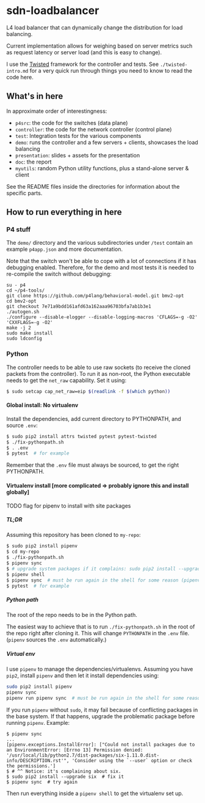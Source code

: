 # sdn-loadbalancer

L4 load balancer that can dynamically change the distribution for load balancing.

Current implementation allows for weighing based on server metrics such as request latency or server load (and this is easy to change).

I use the [Twisted](https://twistedmatrix.com/) framework for the controller and tests. See `./twisted-intro.md` for a very quick run through things you need to know to read the code here.

## What's in here

In approximate order of interestingness:

* `p4src`: the code for the switches (data plane)
* `controller`: the code for the network controller (control plane)
* `test`: Integration tests for the various components
* `demo`: runs the controller and a few servers + clients, showcases the load balancing
* `presentation`: slides + assets for the presentation
* `doc`: the report
* `myutils`: random Python utility functions, plus a stand-alone server & client

See the README files inside the directories for information about the specific parts.

## How to run everything in here

### P4 stuff

The `demo/` directory and the various subdirectories under `/test` contain an example `p4app.json` and more documentation.

Note that the switch won't be able to cope with a lot of connections if it has debugging enabled. Therefore, for the demo and most tests it is needed to re-compile the switch without debugging:

```
su - p4
cd ~/p4-tools/
git clone https://github.com/p4lang/behavioral-model.git bmv2-opt
cd bmv2-opt
git checkout 7e71a9bdd161afd63a162aaa96703bfa7ab1b3e1
./autogen.sh
./configure --disable-elogger --disable-logging-macros 'CFLAGS=-g -O2' 'CXXFLAGS=-g -O2'
make -j 2
sudo make install
sudo ldconfig
```

### Python

The controller needs to be able to use raw sockets (to receive the cloned packets from the controller). To run it as non-root, the Python executable needs to get the `net_raw` capability. Set it using:

```sh
$ sudo setcap cap_net_raw=eip $(readlink -f $(which python))
```

#### Global install: No virtualenv

Install the dependencies, add current directory to PYTHONPATH, and source `.env`:
```sh
$ sudo pip2 install attrs twisted pytest pytest-twisted
$ ./fix-pythonpath.sh
$ . .env
$ pytest  # for example
```

Remember that the `.env` file must always be sourced, to get the right PYTHONPATH.

#### Virtualenv install [more complicated => probably ignore this and install globally]

TODO flag for pipenv to install with site packages

##### TL;DR

Assuming this repository has been cloned to `my-repo`:

```sh
$ sudo pip2 install pipenv
$ cd my-repo
$ ./fix-pythonpath.sh
$ pipenv sync
$ # upgrade system packages if it complains: sudo pip2 install --upgrade six (see below)
$ pipenv shell
$ pipenv sync  # must be run again in the shell for some reason (pipenv/pytest bug)
$ pytest  # for example
```
##### Python path

The root of the repo needs to be in the Python path.

The easiest way to achieve that is to run `./fix-pythonpath.sh` in the root of the repo right after cloning it. This will change `PYTHONPATH` in the `.env` file. (`pipenv` sources the `.env` automatically.)

##### Virtual env

I use `pipenv` to manage the dependencies/virtualenvs. Assuming you have `pip2`, install `pipenv` and then let it install dependencies using:

```sh
sudo pip2 install pipenv
pipenv sync
pipenv run pipenv sync  # must be run again in the shell for some reason (pipenv/pytest bug)
```

If you run `pipenv` without `sudo`, it may fail because of conflicting packages in the base system. If that happens, upgrade the problematic package before running `pipenv`. Example:

```
$ pipenv sync
...
[pipenv.exceptions.InstallError]: ["Could not install packages due to an EnvironmentError: [Errno 13] Permission denied: '/usr/local/lib/python2.7/dist-packages/six-1.11.0.dist-info/DESCRIPTION.rst'", 'Consider using the `--user` option or check the permissions.']
$ # ^^ Notice: it's complaining about six.
$ sudo pip2 install --upgrade six  # fix it
$ pipenv sync  # try again
```

Then run everything inside a `pipenv shell` to get the virtualenv set up.
